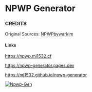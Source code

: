 # NPWP Generator

### CREDITS
Original Sources: [NPWPbywarkim](https://github.com/warkimalhakim/npwpbywarkim)

#### Links
https://npwp.mj1532.cf

https://npwp-generator.pages.dev

https://mj1532.github.io/npwp-generator

[![Npwp-Gen](https://github-readme-stats.vercel.app/api/pin/?username=MJ1532&repo=npwp-generator&show_owner=true)](https://github.com/MJ1532/npwp-generator)
